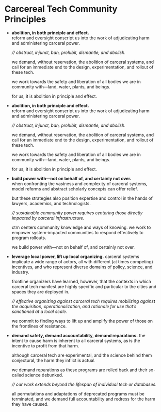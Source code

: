 # Carcereal Tech Community Principles

- **abolition, in both principle and effect.**   
  reform and oversight conscript us into the work of adjudicating harm and administering carceral power.

  *// obstruct, injunct, ban, prohibit, dismantle, and abolish.*

  we demand, without reservation, the abolition of carceral systems, and call for an immediate end to the design, experimentation, and rollout of these tech.

  we work towards the safety and liberation of all bodies we are in community with—land, water, plants, and beings.

  for us, it is abolition in principle and effect.

- **abolition, in both principle and effect.**  
  reform and oversight conscript us into the work of adjudicating harm and administering carceral power.

  *// obstruct, injunct, ban, prohibit, dismantle, and abolish.*

  we demand, without reservation, the abolition of carceral systems, and call for an immediate end to the design, experimentation, and rollout of these tech.

  we work towards the safety and liberation of all bodies we are in community with—land, water, plants, and beings.

  for us, it is abolition in principle and effect.

- **build power with—not on behalf of, and certainly not over.**  
  when confronting the vastness and complexity of carceral systems, model reforms and abstract scholarly concepts can offer relief.

  but these strategies also position expertise and control in the hands of lawyers, academics, and technologists.

  *// sustainable community power requires centering those directly impacted by carceral infrastructure.*

  ctrn centers community knowledge and ways of knowing. we work to empower system-impacted communities to respond effectively to program rollouts.

  we build power with—not on behalf of, and certainly not over.

- **leverage local power, lift up local organizing.**
  carceral systems implicate a wide range of actors, all with different (at times competing) incentives, and who represent diverse domains of policy, science, and industry.

  frontline organizers have learned, however, that the contexts in which carceral tech manifest are highly specific and particular to the cities and spaces they are deployed in.

  *// effective organizing against carceral tech requires mobilizing against the acquisition, operationalization, and rationale for use that’s sanctioned at a local scale.*

  we commit to finding ways to lift up and amplify the power of those on the frontlines of resistance.

- **demand safety, demand accountability, demand reparations.**
  the intent to cause harm is inherent to all carceral systems, as is the incentive to profit from that harm.

  although carceral tech are experimental, and the science behind them conjectural, the harm they inflict is actual.

  we demand reparations as these programs are rolled back and their so-called science debunked.

  *// our work extends beyond the lifespan of individual tech or databases.*

  all permutations and adaptations of deprecated programs must be terminated, and we demand full accountability and redress for the harm they have caused.
